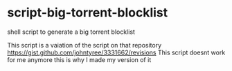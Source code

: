# script-big-torrent-blocklist
shell script to generate a big torrent blocklist

This script is a vaiation of the script on that repository https://gist.github.com/johntyree/3331662/revisions 
This script doesnt work for me anymore this is why I made my version of it
